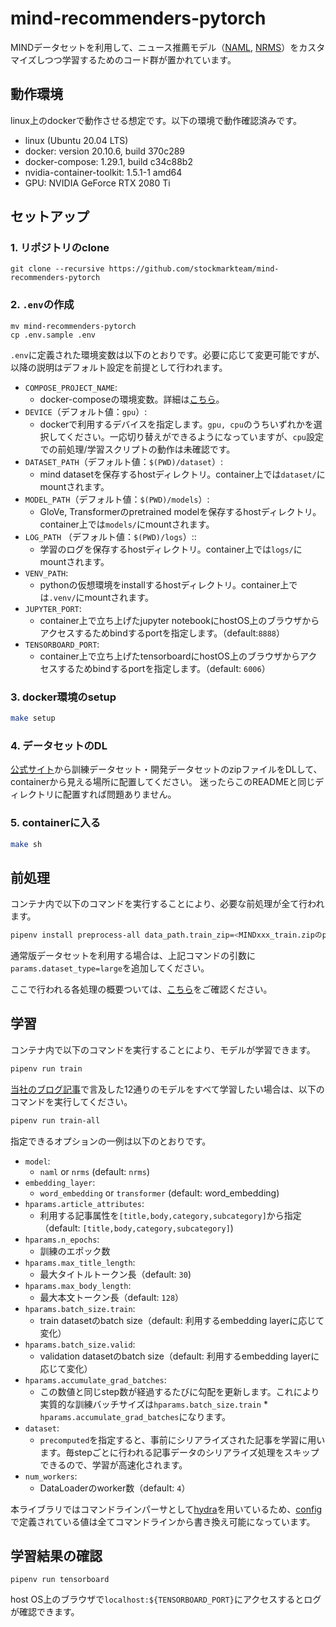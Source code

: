 # mind-recommenders-pytorch
MINDデータセットを利用して、ニュース推薦モデル（[NAML](https://www.ijcai.org/proceedings/2019/536), [NRMS](https://aclanthology.org/D19-1671/)）をカスタマイズしつつ学習するためのコード群が置かれています。


## 動作環境
linux上のdockerで動作させる想定です。以下の環境で動作確認済みです。

* linux (Ubuntu 20.04 LTS)
* docker: version 20.10.6, build 370c289
* docker-compose: 1.29.1, build c34c88b2
* nvidia-container-toolkit: 1.5.1-1 amd64
* GPU: NVIDIA GeForce RTX 2080 Ti 


## セットアップ
### 1. リポジトリのclone
```
git clone --recursive https://github.com/stockmarkteam/mind-recommenders-pytorch
```
### 2. `.env`の作成
```
mv mind-recommenders-pytorch
cp .env.sample .env
```
`.env`に定義された環境変数は以下のとおりです。必要に応じて変更可能ですが、以降の説明はデフォルト設定を前提として行われます。
* `COMPOSE_PROJECT_NAME`:
    * docker-composeの環境変数。詳細は[こちら](https://docs.docker.com/compose/reference/envvars/#compose_project_name)。
* `DEVICE`（デフォルト値：`gpu`）: 
    * dockerで利用するデバイスを指定します。`gpu, cpu`のうちいずれかを選択してください。一応切り替えができるようになっていますが、`cpu`設定での前処理/学習スクリプトの動作は未確認です。
* `DATASET_PATH`（デフォルト値：`$(PWD)/dataset`）:
    * mind datasetを保存するhostディレクトリ。container上では`dataset/`にmountされます。
* `MODEL_PATH`（デフォルト値：`$(PWD)/models`）:
    * GloVe, Transformerのpretrained modelを保存するhostディレクトリ。container上では`models/`にmountされます。
* `LOG_PATH` （デフォルト値：`$(PWD)/logs`）:: 
    * 学習のログを保存するhostディレクトリ。container上では`logs/`にmountされます。
* `VENV_PATH`:
    * pythonの仮想環境をinstallするhostディレクトリ。container上では`.venv/`にmountされます。
* `JUPYTER_PORT`:
    * container上で立ち上げたjupyter notebookにhostOS上のブラウザからアクセスするためbindするportを指定します。（default:`8888`）
* `TENSORBOARD_PORT`:
    * container上で立ち上げたtensorboardにhostOS上のブラウザからアクセスするためbindするportを指定します。（default: `6006`）
### 3. docker環境のsetup
```bash
make setup
```
### 4. データセットのDL
[公式サイト](https://msnews.github.io/)から訓練データセット・開発データセットのzipファイルをDLして、containerから見える場所に配置してください。
迷ったらこのREADMEと同じディレクトリに配置すれば問題ありません。

### 5. containerに入る
```bash
make sh
```

## 前処理
コンテナ内で以下のコマンドを実行することにより、必要な前処理が全て行われます。
```bash
pipenv install preprocess-all data_path.train_zip=<MINDxxx_train.zipのpath> data_path.valid_zip=<MINDxxx_dev.zipへのpath>
```
通常版データセットを利用する場合は、上記コマンドの引数に`params.dataset_type=large`を追加してください。

ここで行われる各処理の概要ついては、[こちら](doc/preprocess.md)をご確認ください。

## 学習
コンテナ内で以下のコマンドを実行することにより、モデルが学習できます。
```bash
pipenv run train
```

[当社のブログ記事](https://tech.stockmark.co.jp/blog/20211120_mind_discovery/)で言及した12通りのモデルをすべて学習したい場合は、以下のコマンドを実行してください。
```bash
pipenv run train-all
```


指定できるオプションの一例は以下のとおりです。
* `model`: 
    * `naml` or `nrms` (default: `nrms`)
* `embedding_layer`:
    *  `word_embedding` or `transformer` (default: word_embedding)
* `hparams.article_attributes`:
    *  利用する記事属性を`[title,body,category,subcategory]`から指定（default: `[title,body,category,subcategory]`)
* `hparams.n_epochs`: 
    * 訓練のエポック数
* `hparams.max_title_length`:
    *  最大タイトルトークン長（default: `30`)
* `hparams.max_body_length`:
    *  最大本文トークン長（default: `128`）
* `hparams.batch_size.train`:
    * train datasetのbatch size（default: 利用するembedding layerに応じて変化）
* `hparams.batch_size.valid`:
    * validation datasetのbatch size（default: 利用するembedding layerに応じて変化）
* `hparams.accumulate_grad_batches`: 
    * この数値と同じstep数が経過するたびに勾配を更新します。これにより実質的な訓練バッチサイズは`hparams.batch_size.train` * `hparams.accumulate_grad_batches`になります。
* `dataset`:
    * `precomputed`を指定すると、事前にシリアライズされた記事を学習に用います。毎stepごとに行われる記事データのシリアライズ処理をスキップできるので、学習が高速化されます。
* `num_workers`: 
    * DataLoaderのworker数（default: `4`）

本ライブラリではコマンドラインパーサとして[hydra](https://github.com/facebookresearch/hydra)を用いているため、[config](mind_recommenders_pytorch/train/config)で定義されている値は全てコマンドラインから書き換え可能になっています。

## 学習結果の確認
```
pipenv run tensorboard
```
host OS上のブラウザで`localhost:${TENSORBOARD_PORT}`にアクセスするとログが確認できます。
